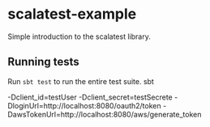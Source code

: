 # scalatest-example

Simple introduction to the scalatest library.

## Running tests

Run `sbt test` to run the entire test suite.
sbt 

-Dclient_id=testUser -Dclient_secret=testSecrete -DloginUrl=http://localhost:8080/oauth2/token -DawsTokenUrl=http://localhost:8080/aws/generate_token


